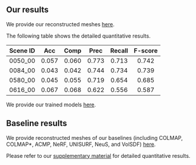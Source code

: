 ## Our results

We provide our reconstructed meshes [here](https://drive.google.com/file/d/1Rx8VBxCQDbznEET0OwVPf2dM_nnXktxC/view?usp=sharing).

The following table shows the detailed quantitative results.

|Scene ID|Acc|Comp|Prec|Recall|F-score|
|:-----:|:---:|:---:|:---:|:---:|:---:|
|0050_00|0.057|0.060|0.773|0.713|0.742|
|0084_00|0.043|0.042|0.744|0.734|0.739|
|0580_00|0.045|0.055|0.719|0.654|0.685|
|0616_00|0.067|0.068|0.622|0.556|0.587|

We provide our trained models [here](https://drive.google.com/file/d/1n3IjYGB3Np17UnaiQ-d9zIUFjEpaKV3l/view?usp=sharing).

## Baseline results

We provide reconstructed meshes of our baselines (including COLMAP, COLMAP*, ACMP, NeRF, UNISURF, NeuS, and VolSDF) [here](https://drive.google.com/file/d/1yNH8O-ommuugWyGx6xfcCG-qqF139Tqr/view?usp=sharing).

Please refer to our [supplementary material](https://raw.githubusercontent.com/ghy0324/project_page_assets/main/manhattan_sdf/supp.pdf) for detailed quantitative results.
